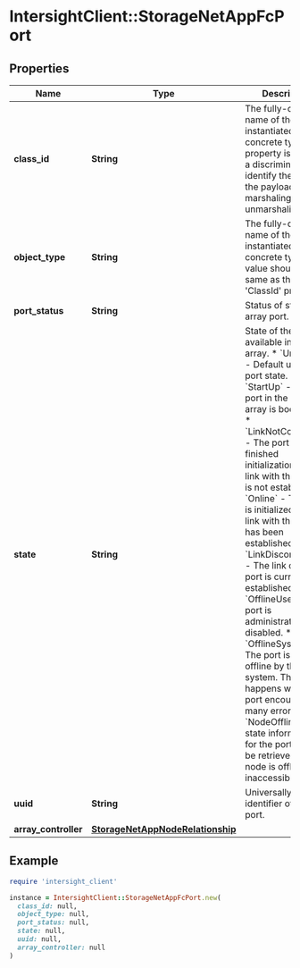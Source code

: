 # IntersightClient::StorageNetAppFcPort

## Properties

| Name | Type | Description | Notes |
| ---- | ---- | ----------- | ----- |
| **class_id** | **String** | The fully-qualified name of the instantiated, concrete type. This property is used as a discriminator to identify the type of the payload when marshaling and unmarshaling data. | [default to &#39;storage.NetAppFcPort&#39;] |
| **object_type** | **String** | The fully-qualified name of the instantiated, concrete type. The value should be the same as the &#39;ClassId&#39; property. | [default to &#39;storage.NetAppFcPort&#39;] |
| **port_status** | **String** | Status of storage array port. | [optional][readonly] |
| **state** | **String** | State of the port available in storage array. * &#x60;Unknown&#x60; - Default unknown port state. * &#x60;StartUp&#x60; - The port in the storage array is booting up. * &#x60;LinkNotConnected&#x60; - The port has finished initialization, but a link with the fabric is not established. * &#x60;Online&#x60; - The port is initialized and a link with the fabric has been established. * &#x60;LinkDisconnected&#x60; - The link on this port is currently not established. * &#x60;OfflineUser&#x60; - The port is administratively disabled. * &#x60;OfflineSystem&#x60; - The port is set to offline by the system. This happens when the port encounters too many errors. * &#x60;NodeOffline&#x60; - The state information for the port cannot be retrieved. The node is offline or inaccessible. | [optional][readonly][default to &#39;Unknown&#39;] |
| **uuid** | **String** | Universally unique identifier of the FC port. | [optional][readonly] |
| **array_controller** | [**StorageNetAppNodeRelationship**](StorageNetAppNodeRelationship.md) |  | [optional] |

## Example

```ruby
require 'intersight_client'

instance = IntersightClient::StorageNetAppFcPort.new(
  class_id: null,
  object_type: null,
  port_status: null,
  state: null,
  uuid: null,
  array_controller: null
)
```

